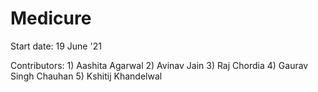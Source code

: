 # Medicure

Start date: 19 June '21

Contributors:
    1) Aashita Agarwal
    2) Avinav Jain
    3) Raj Chordia
    4) Gaurav Singh Chauhan 
    5) Kshitij Khandelwal
